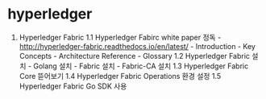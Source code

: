 # hyperledger
1. Hyperledger Fabric
    1.1 Hyperledger Fabirc white paper 정독
        - http://hyperledger-fabric.readthedocs.io/en/latest/
        - Introduction
        - Key Concepts
        - Architecture Reference
        - Glossary
    1.2 Hyperledger Fabric 설치
        - Golang 설치
        - Fabric 설치
        - Fabric-CA 설치
    1.3 Hyperledger Fabric Core 뜯어보기
    1.4 Hyperledger Fabric Operations 환경 설정
    1.5 Hyperledger Fabric Go SDK 사용
